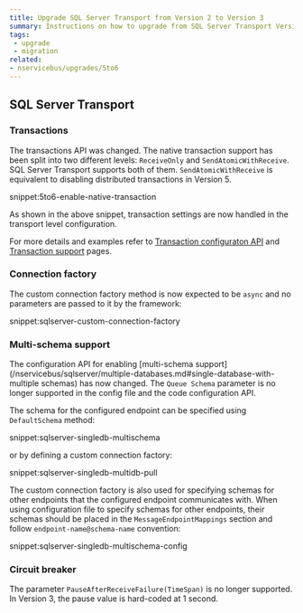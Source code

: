```yaml
---
title: Upgrade SQL Server Transport from Version 2 to Version 3
summary: Instructions on how to upgrade from SQL Server Transport Versions 2 to 3
tags:
 - upgrade
 - migration
related:
- nservicebus/upgrades/5to6
---
```


## SQL Server Transport

### Transactions

The transactions API was changed. The native transaction support has been split into two different levels: `ReceiveOnly` and `SendAtomicWithReceive`. SQL Server Transport supports both of them. `SendAtomicWithReceive` is equivalent to disabling distributed transactions in Version 5.

snippet:5to6-enable-native-transaction

As shown in the above snippet, transaction settings are now handled in the transport level configuration. 

For more details and examples refer to [Transaction configuraton API](/nservicebus/upgrades/5to6.md#transaction-configuration-API) and [Transaction support](/nservicebus/messaging/transactions.md) pages.

### Connection factory

The custom connection factory method is now expected to be `async` and no parameters are passed to it by the framework:

snippet:sqlserver-custom-connection-factory

### Multi-schema support
 
The configuration API for enabling [multi-schema support](/nservicebus/sqlserver/multiple-databases.md#single-database-with-multiple schemas) has now changed. The `Queue Schema` parameter is no longer supported in the config file and the code configuration API. 

The schema for the configured endpoint can be specified using `DefaultSchema` method:

snippet:sqlserver-singledb-multischema

or by defining a custom connection factory:

snippet:sqlserver-singledb-multidb-pull 

The custom connection factory is also used for specifying schemas for other endpoints that the configured endpoint communicates with.
When using configuration file to specify schemas for other endpoints, their schemas should be placed in the `MessageEndpointMappings` section and follow `endpoint-name@schema-name` convention: 

snippet:sqlserver-singledb-multischema-config

### Circuit breaker

The parameter `PauseAfterReceiveFailure(TimeSpan)` is no longer supported. In Version 3, the pause value is hard-coded at 1 second.
